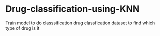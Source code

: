 # Drug-classification-using-KNN
Train model to do classsification drug classfication dataset to find which type of drug is it
